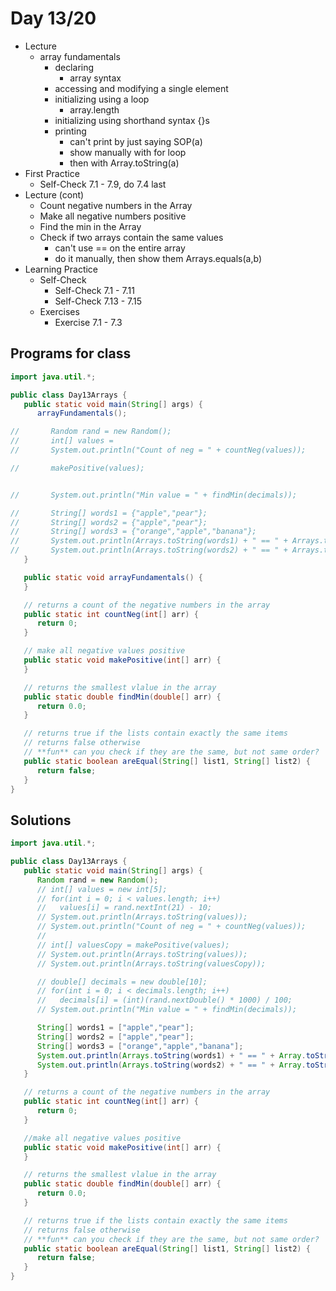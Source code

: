 # Day 13/20

+ Lecture
  - array fundamentals
    - declaring
      - array syntax
    - accessing and modifying a single element
    - initializing using a loop
      - array.length
    - initializing using shorthand syntax {}s
    - printing
      - can't print by just saying SOP(a)
      - show manually with for loop
      - then with Array.toString(a)
+ First Practice
  - Self-Check 7.1 - 7.9, do 7.4 last
+ Lecture (cont)
  - Count negative numbers in the Array
  - Make all negative numbers positive
  - Find the min in the Array
  - Check if two arrays contain the same values
    - can't use == on the entire array
    - do it manually, then show them Arrays.equals(a,b)
+ Learning Practice
  - Self-Check
    - Self-Check 7.1 - 7.11
    - Self-Check 7.13 - 7.15
  - Exercises
    - Exercise 7.1 - 7.3

## Programs for class
```java
import java.util.*;

public class Day13Arrays {
   public static void main(String[] args) {
      arrayFundamentals();

//       Random rand = new Random();
//       int[] values =
//       System.out.println("Count of neg = " + countNeg(values));

//       makePositive(values);


//       System.out.println("Min value = " + findMin(decimals));

//       String[] words1 = {"apple","pear"};
//       String[] words2 = {"apple","pear"};
//       String[] words3 = {"orange","apple","banana"};
//       System.out.println(Arrays.toString(words1) + " == " + Arrays.toString(words2) + "? \t\t\t\t\t" + areEqual(words1,words2));
//       System.out.println(Arrays.toString(words2) + " == " + Arrays.toString(words3) + "? \t" + areEqual(words2,words3));
   }

   public static void arrayFundamentals() {
   }

   // returns a count of the negative numbers in the array
   public static int countNeg(int[] arr) {
      return 0;
   }

   // make all negative values positive
   public static void makePositive(int[] arr) {
   }

   // returns the smallest vlalue in the array
   public static double findMin(double[] arr) {
      return 0.0;
   }

   // returns true if the lists contain exactly the same items
   // returns false otherwise
   // **fun** can you check if they are the same, but not same order?
   public static boolean areEqual(String[] list1, String[] list2) {
      return false;
   }      
}
```

## Solutions
```java
import java.util.*;

public class Day13Arrays {
   public static void main(String[] args) {
      Random rand = new Random();
      // int[] values = new int[5];
      // for(int i = 0; i < values.length; i++)
      //   values[i] = rand.nextInt(21) - 10;
      // System.out.println(Arrays.toString(values));
      // System.out.println("Count of neg = " + countNeg(values));
      //
      // int[] valuesCopy = makePositive(values);
      // System.out.println(Arrays.toString(values));
      // System.out.println(Arrays.toString(valuesCopy));

      // double[] decimals = new double[10];
      // for(int i = 0; i < decimals.length; i++)
      //   decimals[i] = (int)(rand.nextDouble() * 1000) / 100;
      // System.out.println("Min value = " + findMin(decimals));

      String[] words1 = ["apple","pear"];
      String[] words2 = ["apple","pear"];
      String[] words3 = ["orange","apple","banana"];
      System.out.println(Arrays.toString(words1) + " == " + Array.toString(words2) + "? " + areEqual(words1,words2));
      System.out.println(Arrays.toString(words2) + " == " + Array.toString(words3) + "? " + areEqual(words2,words3));
   }

   // returns a count of the negative numbers in the array
   public static int countNeg(int[] arr) {
      return 0;
   }

   //make all negative values positive
   public static void makePositive(int[] arr) {
   }

   // returns the smallest vlalue in the array
   public static double findMin(double[] arr) {
      return 0.0;
   }

   // returns true if the lists contain exactly the same items
   // returns false otherwise
   // **fun** can you check if they are the same, but not same order?
   public static boolean areEqual(String[] list1, String[] list2) {
      return false;
   }      
}
```
